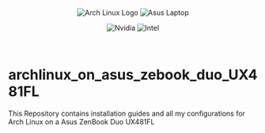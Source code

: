 <br>
<div align="center">
  
  ![Arch Linux Logo](https://img.shields.io/badge/Arch_Linux-1793D1?style=for-the-badge&logo=arch-linux&logoColor=white)
  ![Asus Laptop](https://img.shields.io/badge/asus-000000?style=for-the-badge&logo=asus&logoColor=white)

  ![Nvidia](https://img.shields.io/badge/NVIDIA-GeForce®%20MX250-76B900?style=for-the-badge&logo=nvidia&logoColor=white)
  ![Intel](https://img.shields.io/badge/Intel-Core_i5_10210U-0071C5?style=for-the-badge&logo=intel&logoColor=white)

</div>
<br>

# archlinux_on_asus_zebook_duo_UX481FL
This Repository contains installation guides and all my configurations for Arch Linux on a Asus ZenBook Duo UX481FL 
